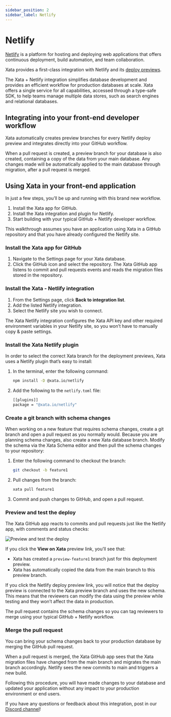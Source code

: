 ```yaml
---
sidebar_position: 2
sidebar_label: Netlify
---
```


# Netlify
[Netlify](https://https://www.netlify.com/) is a platform for hosting and deploying web applications that offers continuous deployment, build automation, and team collaboration.

Xata provides a first-class integration with Netlify and its [deploy previews](https://www.netlify.com/products/deploy-previews/). 

The Xata + Netlify integration simplifies database development and provides an efficient workflow for production databases at scale. Xata offers a single service for all capabilities, accessed through a type-safe SDK, to help teams manage multiple data stores, such as search engines and relational databases.

## Integrating into your front-end developer workflow

Xata automatically creates preview branches for every Netlify deploy preview and integrates directly into your GitHub workflow.

When a pull request is created, a preview branch for your database is also created, containing a copy of the data from your main database. Any changes made will be automatically applied to the main database through migration, after a pull request is merged.

## Using Xata in your front-end application

In just a few steps, you’ll be up and running with this brand new workflow.

1. Install the Xata app for GitHub.
1. Install the Xata integration and plugin for Netlify.
1. Start building with your typical GitHub + Netlify developer workflow.

This walkthrough assumes you have an application using Xata in a GitHub repository and that you have already configured the Netlify site.

### Install the Xata app for GitHub

1. Navigate to the Settings page for your Xata database. 
1. Click the GitHub icon and select the repository. The Xata GitHub app listens to commit and pull requests events and reads the migration files stored in the repository.

### Install the Xata - Netlify integration

1. From the Settings page, click **Back to integration list**.
1. Add the listed Netlify integration.
1. Select the Netlify site you wish to connect.  

The Xata Netlify integration configures the Xata API key and other required environment variables in your Netlify site, so you won’t have to manually copy & paste settings.

### Install the Xata Netlify plugin

In order to select the correct Xata branch for the deployment previews, Xata uses a Netlify plugin that’s easy to install:

1. In the terminal, enter the following command:
    ```bash
    npm install -D @xata.io/netlify
    ```

1. Add the following to the `netlify.toml` file:
    ```bash
    [[plugins]]
    package = "@xata.io/netlify"
    ```

### Create a git branch with schema changes

When working on a new feature that requires schema changes, create a git branch and open a pull request as you normally would. Because you are planning schema changes, also create a new Xata database branch.
Modify the schema via the Xata Schema editor and then pull the schema changes to your repository:

1. Enter the following command to checkout the branch:
    ```bash
    git checkout -b feature1
    ```

1. Pull changes from the branch:
    ```bash
    xata pull feature1
    ```

1. Commit and push changes to GitHub, and open a pull request.

### Preview and test the deploy

The Xata GitHub app reacts to commits and pull requests just like the Netlify app, with comments and status checks:

![Preview and test the deploy](/docs/images/docs/test-preview-deploy.png)

If you click the **View on Xata** preview link, you’ll see that:
* Xata has created a `preview-feature1` branch just for this deployment preview.
* Xata has automatically copied the data from the main branch to this preview branch.

If you click the Netlify deploy preview link, you will notice that the deploy preview is connected to the Xata preview branch and uses the new schema. This means that the reviewers can modify the data using the preview while testing and they won’t affect the data in production.

The pull request contains the schema changes so you can tag reviewers to merge using your typical GitHub + Netlify workflow.

### Merge the pull request

You can bring your schema changes back to your production database by merging the GitHub pull request.

When a pull request is merged, the Xata GitHub app sees that the Xata migration files have changed from the main branch and migrates the main branch accordingly. Netlify sees the new commits to main and triggers a new build.

Following this procedure, you will have made changes to your database and updated your application without any impact to your production environment or end users.

If you have any questions or feedback about this integration, post in our [Discord channel](https://xata.io/discord)!
